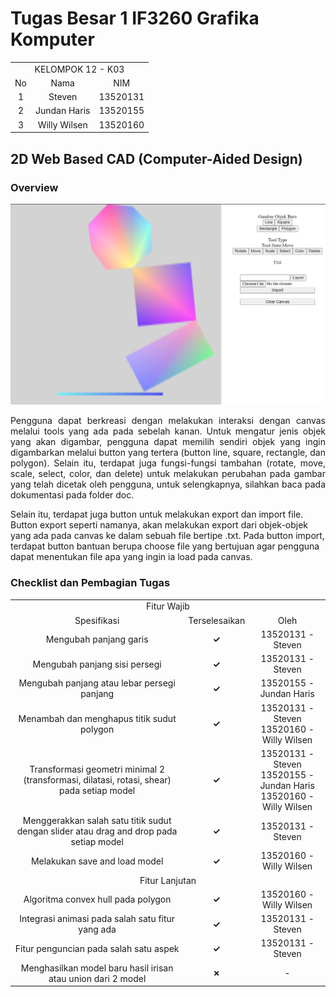 # Tugas Besar 1 IF3260 Grafika Komputer

<table>
    <tr>
        <td colspan = 3 align = "center">
            KELOMPOK 12 - K03
        </td>
    </tr>
    <tr>
        <td align="center">No</td>
        <td align="center">Nama</td>
        <td align="center">NIM</td>
    </tr>
    <tr>
        <td align="center">1</td>
        <td align="center">Steven</td>
        <td align="center">13520131</td>
    </tr>
    <tr>
        <td align="center">2</td>
        <td align="center">Jundan Haris</td>
        <td align="center">13520155</td>
    </tr>
    <tr>
        <td align="center">3</td>
        <td align="center">Willy Wilsen</td>
        <td align="center">13520160</td>
    </tr>
</table>

## 2D Web Based CAD (Computer-Aided Design)

### Overview

<img
    src="assets/overview.png"
    alt="overview image"
    width="600px"
    >

<p align="justify">
Pengguna dapat berkreasi dengan melakukan interaksi dengan canvas melalui tools yang ada pada sebelah kanan. Untuk mengatur jenis objek yang akan digambar, pengguna dapat memilih sendiri objek yang ingin digambarkan melalui button yang tertera (button line, square, rectangle, dan polygon). Selain itu, terdapat juga fungsi-fungsi tambahan (rotate, move, scale, select, color, dan delete) untuk melakukan perubahan pada gambar yang telah dicetak oleh pengguna, untuk selengkapnya, silahkan baca pada dokumentasi pada folder doc.

Selain itu, terdapat juga button untuk melakukan export dan import file. Button export seperti namanya, akan melakukan export dari objek-objek yang ada pada canvas ke dalam sebuah file bertipe .txt. Pada button import, terdapat button bantuan berupa choose file yang bertujuan agar pengguna dapat menentukan file apa yang ingin ia load pada canvas.

</p>

### Checklist dan Pembagian Tugas
<table>
    <tr>
        <td colspan = 3 align = "center">
            Fitur Wajib
        </td>
    </tr>
    <tr>
        <td align="center">Spesifikasi</td>
        <td align="center">Terselesaikan</td>
        <td align="center">Oleh</td>
    </tr>
    <tr>
        <td align="center">Mengubah panjang garis</td>
        <td align="center"><strong>✓</strong></td>
        <td align="center">13520131 - Steven</td>
    </tr>
    <tr>
        <td align="center">Mengubah panjang sisi persegi</td>
        <td align="center"><strong>✓</strong></td>
        <td align="center">13520131 - Steven</td>
    </tr>
    <tr>
        <td align="center">Mengubah panjang atau lebar persegi panjang</td>
        <td align="center"><strong>✓</strong></td>
        <td align="center">13520155 - Jundan Haris</td>
    </tr>
    <tr>
        <td align="center">Menambah dan menghapus titik sudut polygon</td>
        <td align="center"><strong>✓</strong></td>
        <td align="center">13520131 - Steven<br>13520160 - Willy Wilsen</td>
    </tr>
    <tr>
        <td align="center">Transformasi geometri minimal 2 (transformasi, dilatasi, rotasi, shear) pada setiap model</td>
        <td align="center"><strong>✓</strong></td>
        <td align="center">13520131 - Steven<br>13520155 - Jundan Haris<br>13520160 - Willy Wilsen</td>
    </tr>
    <tr>
        <td align="center">Menggerakkan salah satu titik sudut dengan slider atau drag and drop pada setiap model</td>
        <td align="center"><strong>✓</strong></td>
        <td align="center">13520131 - Steven</td>
    </tr>
    <tr>
        <td align="center">Melakukan save and load model</td>
        <td align="center"><strong>✓</strong></td>
        <td align="center">13520160 - Willy Wilsen</td>
    </tr>
    <tr>
        <td colspan = 3 align = "center">
            Fitur Lanjutan
        </td>
    </tr>
    <tr>
        <td align="center">Algoritma convex hull pada polygon</td>
        <td align="center"><strong>✓</strong></td>
        <td align="center">13520160 - Willy Wilsen</td>
    </tr>
    <tr>
        <td align="center">Integrasi animasi pada salah satu fitur yang ada</td>
        <td align="center"><strong>✓</strong></td>
        <td align="center">13520131 - Steven</td>
    </tr>
    <tr>
        <td align="center">Fitur penguncian pada salah satu aspek</td>
        <td align="center"><strong>✓</strong></td>
        <td align="center">13520131 - Steven</td>
    </tr>
    <tr>
        <td align="center">Menghasilkan model baru hasil irisan atau union dari 2 model</td>
        <td align="center"><strong>✗</strong></td>
        <td align="center">-</td>
    </tr>
</table>